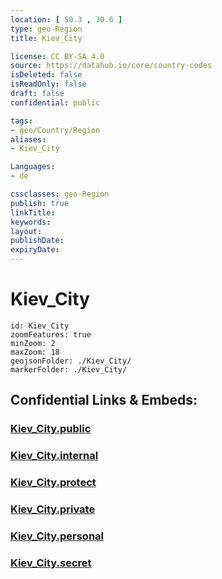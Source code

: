 ```yaml
---
location: [ 50.3 , 30.6 ] 
type: geo-Region
title: Kiev_City

license: CC BY-SA 4.0
source: https://datahub.io/core/country-codes
isDeleted: false
isReadOnly: false
draft: false
confidential: public

tags:
- geo/Country/Region
aliases:
- Kiev_City

Languages:
- de

cssclasses: geo-Region
publish: true
linkTitle: 
keywords: 
layout: 
publishDate: 
expiryDate: 
---
```


# Kiev_City

```leaflet
id: Kiev_City
zoomFeatures: true 
minZoom: 2 
maxZoom: 18
geojsonFolder: ./Kiev_City/
markerFolder: ./Kiev_City/
```


## Confidential Links & Embeds: 

### [Kiev_City.public](/_public/\Earth\Continent\Europe\Europe~East\Ukraine\Regions~UkraineKiev_City.public.md) 

### [Kiev_City.internal](/_internal/\Earth\Continent\Europe\Europe~East\Ukraine\Regions~UkraineKiev_City.internal.md) 

### [Kiev_City.protect](/_protect/\Earth\Continent\Europe\Europe~East\Ukraine\Regions~UkraineKiev_City.protect.md) 

### [Kiev_City.private](/_private/\Earth\Continent\Europe\Europe~East\Ukraine\Regions~UkraineKiev_City.private.md) 

### [Kiev_City.personal](/_personal/\Earth\Continent\Europe\Europe~East\Ukraine\Regions~UkraineKiev_City.personal.md) 

### [Kiev_City.secret](/_secret/\Earth\Continent\Europe\Europe~East\Ukraine\Regions~UkraineKiev_City.secret.md)

